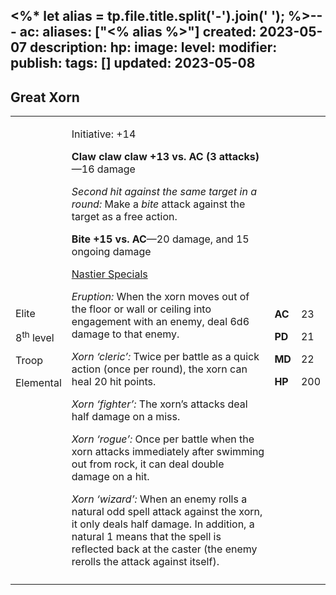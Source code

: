<%* let alias = tp.file.title.split('-').join(' '); %>---
ac: 
aliases: ["<% alias %>"]
created: 2023-05-07
description: 
hp: 
image: 
level: 
modifier: 
publish: 
tags: []
updated: 2023-05-08
---

## Great Xorn

<table>
<colgroup>
<col style="width: 16%" />
<col style="width: 71%" />
<col style="width: 5%" />
<col style="width: 6%" />
</colgroup>
<tbody>
<tr class="odd">
<td><p>Elite</p>
<p>8<sup>th</sup> level</p>
<p>Troop</p>
<p>Elemental</p></td>
<td><p>Initiative: +14</p>
<p><strong>Claw claw claw +13 vs. AC (3 attacks)</strong>—16 damage</p>
<p><em>Second hit against the same target in a round:</em> Make a
<em>bite</em> attack against the target as a free action.</p>
<p><strong>Bite +15 vs. AC</strong>—20 damage, and 15 ongoing damage</p>
<p><u>Nastier Specials</u></p>
<p><em>Eruption:</em> When the xorn moves out of the floor or wall or
ceiling into engagement with an enemy, deal 6d6 damage to that
enemy.</p>
<p><em>Xorn ‘cleric’:</em> Twice per battle as a quick action (once per
round), the xorn can heal 20 hit points.</p>
<p><em>Xorn ‘fighter’:</em> The xorn’s attacks deal half damage on a
miss.</p>
<p><em>Xorn ‘rogue’:</em> Once per battle when the xorn attacks
immediately after swimming out from rock, it can deal double damage on a
hit.</p>
<p><em>Xorn ‘wizard’:</em> When an enemy rolls a natural odd spell
attack against the xorn, it only deals half damage. In addition, a
natural 1 means that the spell is reflected back at the caster (the
enemy rerolls the attack against itself).</p></td>
<td><p><strong>AC</strong></p>
<p><strong>PD</strong></p>
<p><strong>MD</strong></p>
<p><strong>HP</strong></p></td>
<td><p>23</p>
<p>21</p>
<p>22</p>
<p>200</p></td>
</tr>
<tr class="even">
<td></td>
<td></td>
<td></td>
<td></td>
</tr>
</tbody>
</table>
